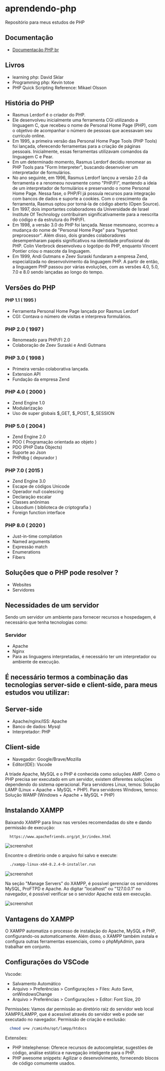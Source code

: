 # aprendendo-php
Repositório para meus estudos de PHP 

## Documentação 
- [Documentação PHP br](https://www.php.net/manual/pt_BR/)


## Livros 
- learning php: David Sklar
- Programming php: Kevin totoe
- PHP Quick Scripting Reference: Mikael Olsson


## História do PHP 
- Rasmus Lerdorf é o criador do PHP.
- Ele desenvolveu inicialmente uma ferramenta CGI utilizando a linguagem C, que recebeu o nome de Personal Home Page (PHP), com o objetivo de acompanhar o número de pessoas que acessavam seu currículo online.
- Em 1995, a primeira versão das Personal Home Page Tools (PHP Tools) foi lançada, oferecendo ferramentas para a criação de páginas pessoais. Inicialmente, essas ferramentas utilizavam comandos da linguagem C e Pear.
- Em um determinado momento, Rasmus Lerdorf decidiu renomear as PHP Tools para "Form Interpreter", buscando desenvolver um interpretador de formulários.
- No ano seguinte, em 1996, Rasmus Lerdorf lançou a versão 2.0 da ferramenta e a renomeou novamente como "PHP/FI", mantendo a ideia de um interpretador de formulários e preservando o nome Personal Home Page. Nessa fase, o PHP/FI já possuía recursos para integração com bancos de dados e suporte a cookies. Com o crescimento da ferramenta, Rasmus optou por torná-la de código aberto (Open Source).
- Em 1997, dois importantes colaboradores da Universidade de Israel Institute Of Technology contribuíram significativamente para a reescrita do código e da estrutura do PHP/FI.
- Em 1998, a versão 3.0 do PHP foi lançada. Nesse mesmoano,  ocorreu a mudança do nome de "Personal Home Page" para "hypertext preprocessor". Além disso, dois grandes colaboradores desempenharam papéis significativos na identidade profissional do PHP. Colin Vierbrock desenvolveu o logotipo do PHP, enquanto Vincent Pontier criou o mascote da linguagem.
- Em 1999, Andi Gutmans e Zeev Suraski fundaram a empresa Zend, especializada no desenvolvimento da linguagem PHP. A partir de então, a linguagem PHP passou por várias evoluções, com as versões 4.0, 5.0, 7.0 e 8.0 sendo lançadas ao longo do tempo.

## Versões do PHP 

#### PHP 1.1 ( 1995 )
- Ferramenta Personal Home Page lançada por Rasmus Lerdorf
- CGI: Contava o número de visitas e interpreva formulários.

### PHP 2.0 ( 1997 )
- Renomeado para PHP/FI 2.0
- Colaboração de Zeev Suraski e Andi Gutmans

### PHP 3.0 ( 1998 )
- Primeira versão colaborativa lançada.
- Extension API
- Fundação da empresa Zend

### PHP 4.0 ( 2000 )
- Zend Engine 1.0
- Modularização
- Uso de super globais $_GET, $_POST, $_SESSION

### PHP 5.0 ( 2004 )
-  Zend Engine 2.0
-  POO ( Programação orientada ao objeto ) 
-  PDO (PHP Data Objects)
-  Suporte ao Json
-  PHPdbg ( depurador )

 ###  PHP 7.0 ( 2015 )
 - Zend Engine 3.0
 - Escape de códigos Unicode
 - Operador null coalescing
 - Declaração escalar
 - Classes anônimas
 - Libsodium ( biblioteca de criptografia )
 - Foreign function interface

### PHP 8.0 ( 2020 )
- Just-in-time compilation
- Named arguments
- Expressão match
- Enumerations
- Fibers 

## Soluções que o PHP pode resolver ? 
- Websites
- Servidores

## Necessidades de um servidor 
Sendo um servidor um ambiente para fornecer recursos e hospedagem, é necessário que tenha tecnologias como: 
### Servidor 
- Apache
- Nginx 
- Para as linguagens interpretadas, é necessário ter um interpretador ou ambiente de execução.

## É necessário termos a combinação das tecnologias server-side e client-side, para meus estudos vou utilizar: 

## Server-side
  - Apache/nginx/ISS: Apache
  - Banco de dados: Mysql
  - Interpretador: PHP
## Client-side
  - Navegador: Google/Brave/Mozilla
  - Editor(IDE): Vscode

A tríade Apache, MySQL e o PHP é conhecida como soluções AMP. Como o PHP precisa ser executado em um servidor, existem diferentes soluções dependendo do sistema operacional. 
Para servidores Linux, temos: Solução LAMP (Linux + Apache + MySQL + PHP). 
Para servidores Windows, temos: Solução WAMP (Windows + Apache + MySQL + PHP)

## Instalando XAMPP

Baixando XAMPP para linux nas versões recomendadas do site e dando permissão de execução:
```bash
  https://www.apachefriends.org/pt_br/index.html
```
![screenshot](https://github.com/robertocoliver/aprendendo-php/assets/102238044/5a9c3df5-7ffb-4bb4-86a1-7eeac7bfe0c6)

Encontre o diretório onde o arquivo foi salvo e execute:
```bash
  ./xampp-linux-x64-8.2.4-0-installer.run
```
![screenshot](https://github.com/robertocoliver/aprendendo-php/assets/102238044/3c793db5-a243-44cd-bcb8-d21cbe843356)

Na seção "Manage Servers" do XAMPP, é possível gerenciar os servidores MySQL, ProFTPD e Apache. Ao digitar "localhost" ou "127.0.0.1" no navegador, é possível verificar se o servidor Apache está em execução.

![screenshot](https://github.com/robertocoliver/aprendendo-php/assets/102238044/161ca69b-0f4e-4059-b408-da50a637537c)

## Vantagens do XAMPP 
O XAMPP automatiza o processo de instalação do Apache, MySQL e PHP, configurando-os automaticamente. Além disso, o XAMPP também instala e configura outras ferramentas essenciais, como o phpMyAdmin, para trabalhar em conjunto.

## Configurações do VSCode

Vscode: 
- Salvamento Automático
- Arquivo > Preferências > Configurações > Files: Auto Save, onWindowsChange
- Arquivo > Preferências > Configurações > Editor: Font Size, 20

Permissões: 
Vamos dar permissão ao diretório raiz do servidor web local XAMPP/LAMPP, que é acessível através do servidor web e pode ser executado no navegador.
Permissão de criação e exclusão: 
```bash
  chmod u+w /caminho/opt/lampp/htdocs
```
Extensões: 
- PHP Intelephense: Oferece recursos de autocompletar, sugestões de código, análise estática e navegação inteligente para o PHP. 
- PHP awesome snippets: Agilizar o desenvolvimento, fornecendo blocos de código comumente usados.
